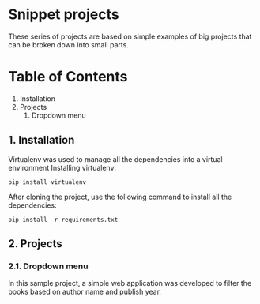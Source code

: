 # Snippet projects

These series of projects are based on simple examples of big projects that can be broken down into small parts. 

Table of Contents
=================

1. Installation
2. Projects
   1. Dropdown menu


## 1. Installation
Virtualenv was used to manage all the dependencies into a virtual environment
Installing virtualenv:
```
pip install virtualenv
```
After cloning the project, use the following command to install all the dependencies:
```
pip install -r requirements.txt
```

## 2. Projects
### 2.1. Dropdown menu

In this sample project, a simple web application was developed to filter the books based on author name and publish year.


